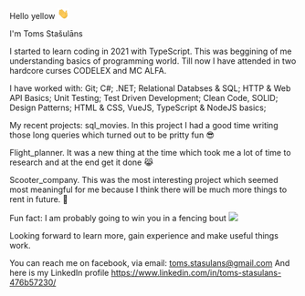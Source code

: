 Hello yellow <img src="https://raw.githubusercontent.com/ABSphreak/ABSphreak/master/gifs/Hi.gif" width="20px">

I'm Toms Stašulāns

I started to learn coding in 2021 with TypeScript. This was beggining of me understanding basics of programming world. Till now I have attended in two hardcore curses CODELEX and MC ALFA.

I have worked with:
Git;
C#;
.NET;
Relational Databses & SQL;
HTTP & Web API Basics;
Unit Testing;
Test Driven Development;
Clean Code, SOLID;
Design Patterns;
HTML & CSS, VueJS, TypeScript & NodeJS basics;

My recent projects:
sql_movies. In this project I had a good time writing those long queries which turned out to be pritty fun 😎

Flight_planner. It was a new thing at the time which took me a lot of time to research and at the end get it done 😹

Scooter_company. This was the most interesting project which seemed most meaningful for me because I think there will be much more things to rent in future. 🦾

Fun fact: I am probably going to win you in a fencing bout <img src="http://s3.amazonaws.com/pix.iemoji.com/images/emoji/apple/ios-12/256/person-fencing.png" width="20px">

Looking forward to learn more, gain experience and make useful things work.

You can reach me on facebook, via email: toms.stasulans@gmail.com
And here is my LinkedIn profile https://www.linkedin.com/in/toms-stasulans-476b57230/
